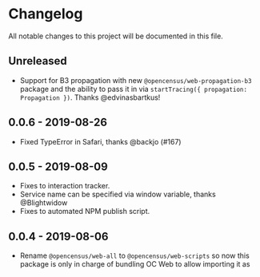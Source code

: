 # Changelog

All notable changes to this project will be documented in this file.

## Unreleased

- Support for B3 propagation with new `@opencensus/web-propagation-b3` package
  and the ability to pass it in via `startTracing({ propagation: Propagation })`.
  Thanks @edvinasbartkus!

## 0.0.6 - 2019-08-26

- Fixed TypeError in Safari, thanks @backjo (#167)

## 0.0.5 - 2019-08-09

- Fixes to interaction tracker.
- Service name can be specified via window variable, thanks @Blightwidow
- Fixes to automated NPM publish script.

## 0.0.4 - 2019-08-06

- Rename `@opencensus/web-all` to `@opencensus/web-scripts` so now this package 
    is only in charge of bundling OC Web to allow importing it as <script> tag.

- To use OC Web as an npm dependency, there are several options: `@opencensus/web-initial-load`
    to instrument with only the initial page load module, `@opencensus/web-instrumentation-zone`
    to instrument it with all the OC Web functionality plus the `Zone.js` library and 
    `@opencensus/web-instrumentation-zone-peer-dep` also exports all the functionality but `Zone.js`
    is a peer dependency.

- Implementation of *User interaction tracing* monkey-patching the `Zone.js` library. This includes
    some features like: automatic tracing for click events and route transitions, custom spans, 
    automatic spans for HTTP requests and Browser performance data, relate user interaction traces
    back the the initial page load trace and sampling.

## 0.0.3 - 2019-06-08

- Support custom end time for span (#95), thanks @skjindal93
- Upgraded types to match `@opencensus/core` package version `0.0.13`.
- Package upgrades
- Add support for object(`SpanOptions`) as an argument for `startChildSpan` function, similar to `startRootSpan`.
- Please note that there is an API breaking change in methods `addMessageEvent()`. The field `id` is now number instead of string.

## 0.0.2 - 2019-04-29

Fix: add JS bundles and source maps to the NPM files for @opencensus/web-all 
(#66), which were incorrectly not included before. This enables linking the JS
bundles in `<script>` tags via the unpkg.com or jsdelivr.com CDNs for NPM files.

## 0.0.1 - 2019-04-26

- TypeScript interfaces and enums extracted from the `@opencensus/core`
    package of [opencensus-node][opencensus-node-url]
- Initial `Tracer` and `Span` implementations. The tracer only supports a single
    root span at a time within a browser tab.
- Exporter to write traces to the OpenCensus Agent via its [HTTP/JSON feature][oc-agent-http-url].
- Instrumentation to generate trace spans for the resource timing waterfall of
    an initial page load.
- Option to link the initial HTML load client span with its server-side span by
  having the client write a `traceparent` global variable in
  [trace context W3C draft format][trace-context-url].
- WebPack build scripts to generate JS bundles to enable adding instrumentation
  of the initial page load spans and exporting them to the OpenCensus agent.

[oc-agent-http-url]: https://github.com/census-instrumentation/opencensus-service/tree/master/receiver#writing-with-httpjson
[opencensus-node-url]: http://github.com/census-instrumentation/opencensus-node
[trace-context-url]: https://www.w3.org/TR/trace-context/
